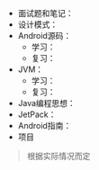 - 面试题和笔记：
- 设计模式：
- Android源码：
  - 学习：
  - 复习：
- JVM：
  - 学习：
  - 复习：
- Java编程思想：
- JetPack：
- Android指南：
- 项目

> 根据实际情况而定